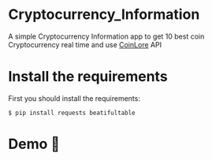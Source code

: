 # Cryptocurrency_Information
A simple Cryptocurrency Information app to get 10 best coin Cryptocurrency real time and use [CoinLore](https://www.coinlore.com/cryptocurrency-data-api) API
# Install the requirements
First you should install the requirements:
```
$ pip install requests beatifultable
```
# Demo :tada:
